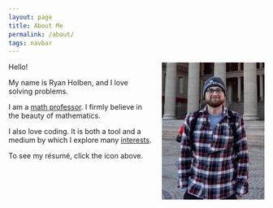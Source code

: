 ```yaml
---
layout: page
title: About Me
permalink: /about/
tags: navbar
---
```


<img src="/assets/img/portrait.jpg" style="float:right; width:40%; height:40%; padding: 0px 0px 10px 20px;" title="Exploring Oslo, Norway!">
Hello!

My name is Ryan Holben, and I love solving problems.

I am a [math professor](http://www.furman.edu/academics/mathematics/meet-our-faculty/Pages/Ryan-Holben.aspx).  I firmly believe in the beauty of mathematics.

I also love coding.  It is both a tool and a medium by which I explore many [interests](/coding/).

To see my résumé, click the <span class ="social-resume"><a class="fa fa-file-pdf-o" href="/assets/pdf/Resume.pdf" title="Résumé"></a></span> icon above.

<!-- I am currently a [Visiting Assistant Professor](http://www.furman.edu/academics/mathematics/meet-our-faculty/Pages/Ryan-Holben.aspx) of mathematics at [Furman University](http://www.furman.edu).  Prior to Furman, I taught at [UC Irvine](http://math.uci.edu), where I also got my Ph.D. in 2013.  My bachelors degree is in math and physics, which I obtained at [Colby College](http://www.colby.edu) in 2007.

Coding is a huge part of what I do.    Check out the code section of my site to see some things that I've done. -->
